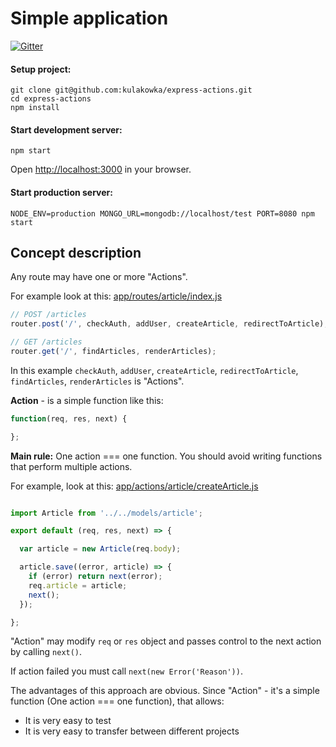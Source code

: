 # Simple application 

[![Gitter](https://badges.gitter.im/Join%20Chat.svg)](https://gitter.im/kulakowka/express-actions?utm_source=badge&utm_medium=badge&utm_campaign=pr-badge)

#### Setup project:
```
git clone git@github.com:kulakowka/express-actions.git
cd express-actions
npm install
```

#### Start development server: 
```
npm start
```

Open [http://localhost:3000](http://localhost:3000/) in your browser.

#### Start production server: 
```
NODE_ENV=production MONGO_URL=mongodb://localhost/test PORT=8080 npm start
```

## Concept description

Any route may have one or more "Actions".

For example look at this: [app/routes/article/index.js](app/routes/article/index.js)

```javascript
// POST /articles
router.post('/', checkAuth, addUser, createArticle, redirectToArticle);

// GET /articles
router.get('/', findArticles, renderArticles);
```

In this example `checkAuth`, `addUser`, `createArticle`, `redirectToArticle`, `findArticles`, `renderArticles` is "Actions".

**Action** - is a simple function like this:

```javascript
function(req, res, next) {

};
```

**Main rule:** One action === one function. You should avoid writing functions that perform multiple actions.

For example, look at this: [app/actions/article/createArticle.js](app/actions/article/createArticle.js)

```javascript

import Article from '../../models/article';

export default (req, res, next) => {

  var article = new Article(req.body);

  article.save((error, article) => {
    if (error) return next(error);
    req.article = article;
    next();
  });

};

```

"Action" may modify `req` or `res` object and passes control to the next action by calling `next()`. 

If action failed you must call `next(new Error('Reason'))`.

The advantages of this approach are obvious. Since "Action" - it's a simple function (One action === one function), that allows:
- It is very easy to test
- It is very easy to transfer between different projects





